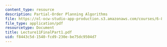 ```yaml
---
content_type: resource
description: Partial-Order Planning Algorithms
file: https://ol-ocw-studio-app-production.s3.amazonaws.com/courses/6-825-techniques-in-artificial-intelligence-sma-5504-fall-2002/f8443c5d1540fcd9230ebe75dc9504d7_Lecture11FinalPart1.pdf
file_type: application/pdf
resourcetype: Document
title: Lecture11FinalPart1.pdf
uid: f8443c5d-1540-fcd9-230e-be75dc9504d7
---
```

